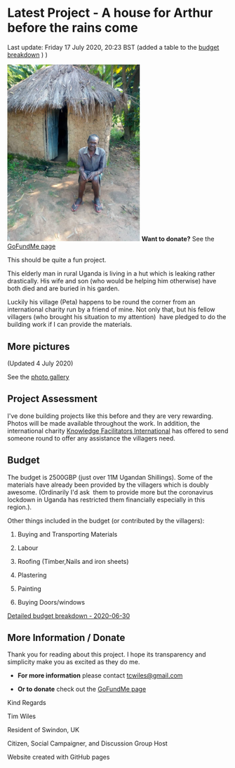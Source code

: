 # Latest Project - A house for Arthur before the rains come 

Last update: Friday 17 July 2020, 20:23 BST 
(added a table to the [budget breakdown](Budget-breakdown.md) ) ) 

<noscript>
<img src="IMG-20200617-WA0001.jpg" width="60%"/>
  <strong>Want to donate?</strong> See the <a href="https://www.gofundme.com/f/a-house-for-arthur-before-the-rains-come?utm_source=customer&utm_medium=copy_link&utm_campaign=p_cf+share-flow-1">GoFundMe page</a>  
  
</noscript>

<div class="gfm-embed" data-url="https://www.gofundme.com/f/a-house-for-arthur-before-the-rains-come/widget/large"></div>

<script defer src="https://www.gofundme.com/static/js/embed.js"></script>

This should be quite a fun project. 

This elderly man in rural Uganda is living in a hut which is leaking rather drastically. His wife and son (who would be helping him otherwise) have both died and are buried in his garden. 

Luckily his village (Peta) happens to be round the corner from an international charity run by a friend of mine. Not only that, but his fellow villagers (who brought his situation to my attention)  have pledged to do the building work if I can provide the materials. 

## More pictures

(Updated 4 July 2020)

See the [photo gallery](Photo-gallery.md) 

## Project Assessment 

I've done building projects like this before and they are very rewarding. Photos will be made available throughout the work. In addition, the international charity [Knowledge Facilitators International](https://www.knowledgefacilitators.org/) has offered to send someone round to offer any assistance the villagers need. 

## Budget 

The budget is 2500GBP (just over 11M Ugandan Shillings). Some of the materials have already been provided by the villagers which is doubly awesome. (Ordinarily I'd ask  them to provide more but the coronavirus lockdown in Uganda has restricted them financially especially in this region.).

Other things included in the budget (or contributed by the villagers):

1. Buying and Transporting Materials

2. Labour

3. Roofing (Timber,Nails and iron sheets)

4. Plastering

5. Painting

6. Buying Doors/windows

[Detailed budget breakdown - 2020-06-30](Budget-breakdown.md)

## More Information / Donate ##

Thank you for reading about this project. I hope its transparency and simplicity make you as excited as they do me. 

* **For more information** please contact tcwiles@gmail.com

* **Or to donate** check out the [GoFundMe page](https://www.gofundme.com/f/a-house-for-arthur-before-the-rains-come?utm_source=customer&utm_medium=copy_link&utm_campaign=p_cf+share-flow-1)  

Kind Regards 

Tim Wiles

Resident of Swindon, UK

Citizen, Social Campaigner, and Discussion Group Host

Website created with GitHub pages

<div class="gfm-embed" data-url="https://www.gofundme.com/f/a-house-for-arthur-before-the-rains-come/widget/medium"></div>

